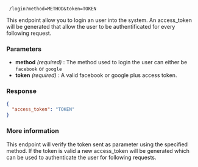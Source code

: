     /login?method=METHOD&token=TOKEN

This endpoint allow you to login an user into the system. An access_token will be generated that allow the user to be authentificated for every following request.

### Parameters ###
* **method** *(required)* : The method used to login the user can either be `facebook` or `google`
* **token** *(required)* : A valid facebook or google plus access token.

### Response ###
```json
{
  "access_token": "TOKEN"
}
```

### More information ###
This endpoint will verify the token sent as parameter using the specified method.
If the token is valid a new access_token will be generated which can be used to authenticate the user for following requests.
